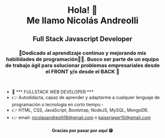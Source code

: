 <h1 align="center">Hola! 👋<br />Me llamo Nicolás Andreolli</h1>
<h2 align="center">Full Stack Javascript Developer</h2>
<h3 align="center">🎯Dedicado al aprendizaje continuo y mejorando mis habilidades de programación👨‍🎓. Busco ser parte de un equipo de trabajo ágil para solucionar problemas empresariales desde el FRONT y/o desde el BACK 🚀</h3>
&nbsp;<br />


- 📄 *** FULLSTACK WEB DEVELOPER ***
- 👉 Autodidacta, capaz de aprender y adaptarme a cualquier lenguaje de programación o tecnología en corto tiempo.-
- 👉 HTML, CSS, JavaScript, Bootstrap, NodeJS, MySQL, MongoDB.
- 👉 email: nicolasandreolli18@gmail.com o kaiserjager10@gmail.com


<h4 align="center">Gracias por pasar por aquí 😁</h4>







